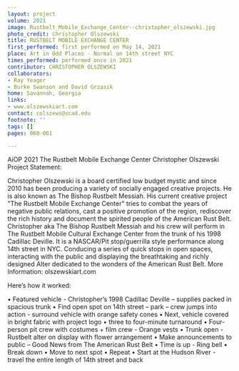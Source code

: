 ```yaml
---
layout: project
volume: 2021
image: Rustbelt_Mobile_Exchange_Center--christopher_olszewski.jpg
photo_credit: Christopher Olszewski
title: RUSTBELT MOBILE EXCHANGE CENTER
first_performed: first performed on May 14, 2021
place: Art in Odd Places - Normal on 14th street NYC
times_performed: performed once in 2021
contributor: CHRISTOPHER OLSZEWSKI
collaborators:
- Ray Yeager
- Burke Swanson and David Grzasik
home: Savannah, Georgia
links:
- www.olszewskiart.com
contact: colszews@scad.edu
footnote: ''
tags: []
pages: 060-061

---
```


AiOP 2021
The Rustbelt Mobile Exchange Center 
Christopher Olszewski
Project Statement:

Christopher Olszewski is a board certified low budget mystic and since 2010 has been producing a variety of socially engaged creative projects. He is also known as The Bishop Rustbelt Messiah. His current creative project "The Rustbelt Mobile Exchange Center" tries to combat the years of negative public relations, cast a positive promotion of the region, rediscover the rich history and document the spirited people of the American Rust Belt.
Christopher aka The Bishop Rustbelt Messiah and his crew will perform in The Rustbelt Mobile Cultural Exchange Center from the trunk of his 1998 Cadillac Deville. It is a NASCAR/Pit stop/guerrilla style performance along
14th street in NYC. Conducing a series of quick stops in open spaces, interacting with the public and displaying the breathtaking and richly designed Alter dedicated to the wonders of the American Rust Belt. More Information: olszewskiart.com

Here’s how it worked:

• Featured vehicle - Christopher’s 1998 Cadillac Deville – supplies packed in spacious trunk
• Find open spot on 14th street – park – crew jumps into action - surround vehicle with orange safety cones
• Next, vehicle covered in bright fabric with project logo
• three to four-minute turnaround
• Four-person pit crew with costumes + film crew - Orange vests
• Trunk open - Rustbelt alter on display with flower arrangement
• Make announcements to public – Good News from The American Rust Belt
• Time is up - Ring bell
• Break down
• Move to next spot
• Repeat
• Start at the Hudson River - travel the entire length of 14th street and back
